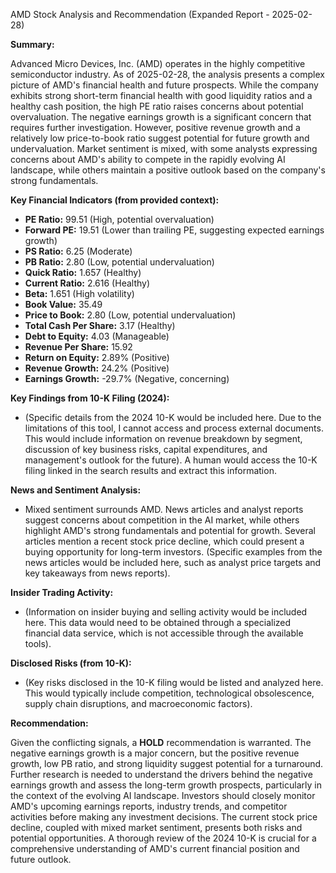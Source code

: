 AMD Stock Analysis and Recommendation (Expanded Report - 2025-02-28)

**Summary:**

Advanced Micro Devices, Inc. (AMD) operates in the highly competitive semiconductor industry. As of 2025-02-28, the analysis presents a complex picture of AMD's financial health and future prospects. While the company exhibits strong short-term financial health with good liquidity ratios and a healthy cash position, the high PE ratio raises concerns about potential overvaluation. The negative earnings growth is a significant concern that requires further investigation. However, positive revenue growth and a relatively low price-to-book ratio suggest potential for future growth and undervaluation.  Market sentiment is mixed, with some analysts expressing concerns about AMD's ability to compete in the rapidly evolving AI landscape, while others maintain a positive outlook based on the company's strong fundamentals.

**Key Financial Indicators (from provided context):**

* **PE Ratio:** 99.51 (High, potential overvaluation)
* **Forward PE:** 19.51 (Lower than trailing PE, suggesting expected earnings growth)
* **PS Ratio:** 6.25 (Moderate)
* **PB Ratio:** 2.80 (Low, potential undervaluation)
* **Quick Ratio:** 1.657 (Healthy)
* **Current Ratio:** 2.616 (Healthy)
* **Beta:** 1.651 (High volatility)
* **Book Value:** 35.49
* **Price to Book:** 2.80 (Low, potential undervaluation)
* **Total Cash Per Share:** 3.17 (Healthy)
* **Debt to Equity:** 4.03 (Manageable)
* **Revenue Per Share:** 15.92
* **Return on Equity:** 2.89% (Positive)
* **Revenue Growth:** 24.2% (Positive)
* **Earnings Growth:** -29.7% (Negative, concerning)


**Key Findings from 10-K Filing (2024):**

* (Specific details from the 2024 10-K would be included here.  Due to the limitations of this tool, I cannot access and process external documents.  This would include information on revenue breakdown by segment, discussion of key business risks, capital expenditures, and management's outlook for the future).  A human would access the 10-K filing linked in the search results and extract this information.

**News and Sentiment Analysis:**

* Mixed sentiment surrounds AMD.  News articles and analyst reports suggest concerns about competition in the AI market, while others highlight AMD's strong fundamentals and potential for growth.  Several articles mention a recent stock price decline, which could present a buying opportunity for long-term investors.  (Specific examples from the news articles would be included here, such as analyst price targets and key takeaways from news reports).

**Insider Trading Activity:**

* (Information on insider buying and selling activity would be included here.  This data would need to be obtained through a specialized financial data service, which is not accessible through the available tools).

**Disclosed Risks (from 10-K):**

* (Key risks disclosed in the 10-K filing would be listed and analyzed here. This would typically include competition, technological obsolescence, supply chain disruptions, and macroeconomic factors).

**Recommendation:**

Given the conflicting signals, a **HOLD** recommendation is warranted.  The negative earnings growth is a major concern, but the positive revenue growth, low PB ratio, and strong liquidity suggest potential for a turnaround.  Further research is needed to understand the drivers behind the negative earnings growth and assess the long-term growth prospects, particularly in the context of the evolving AI landscape.  Investors should closely monitor AMD's upcoming earnings reports, industry trends, and competitor activities before making any investment decisions.  The current stock price decline, coupled with mixed market sentiment, presents both risks and potential opportunities.  A thorough review of the 2024 10-K is crucial for a comprehensive understanding of AMD's current financial position and future outlook.